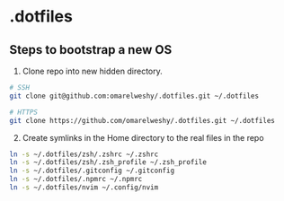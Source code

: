# .dotfiles

## Steps to bootstrap a new OS

1. Clone repo into new hidden directory.

```zsh
# SSH
git clone git@github.com:omarelweshy/.dotfiles.git ~/.dotfiles

# HTTPS
git clone https://github.com/omarelweshy/.dotfiles.git ~/.dotfiles
```

2. Create symlinks in the Home directory to the real files in the repo

```zsh
ln -s ~/.dotfiles/zsh/.zshrc ~/.zshrc
ln -s ~/.dotfiles/zsh/.zsh_profile ~/.zsh_profile 
ln -s ~/.dotfiles/.gitconfig ~/.gitconfig
ln -s ~/.dotfiles/.npmrc ~/.npmrc
ln -s ~/.dotfiles/nvim ~/.config/nvim
```
